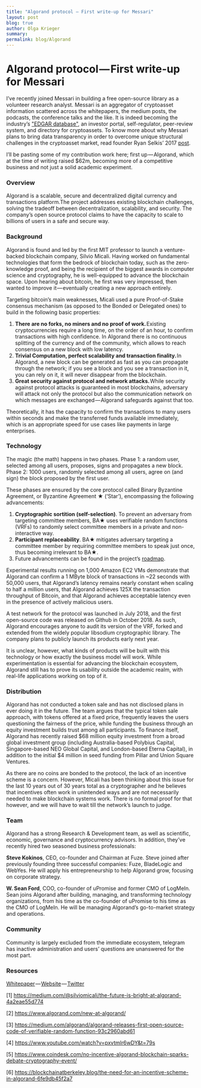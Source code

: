 ```yaml
---
title: "Algorand protocol — First write-up for Messari"
layout: post
blog: true
author: Olga Krieger
summary:
permalink: blog/Algorand
---
```

# Algorand protocol — First write-up for Messari

I’ve recently joined Messari in building a free open-source library as a volunteer research analyst. Messari is an aggregator of cryptoasset information scattered across the whitepapers, the medium posts, the podcasts, the conference talks and the like. It is indeed becoming the industry’s ["EDGAR database"](https://www.sec.gov/oiea/Article/edgarguide.html), an investor portal, self-regulator, peer-review system, and directory for cryptoassets. To know more about why Messari plans to bring data transparency in order to overcome unique structural challenges in the cryptoasset market, read founder Ryan Selkis’ 2017 [post](https://medium.com/tbis-weekly-bits/introducing-messari-an-open-source-edgar-database-for-cryptoassets-46fec1b402f6).

I’ll be pasting some of my contribution work here; first up — Algorand, which at the time of writing raised $62m, becoming more of a competitive business and not just a solid academic experiment. 

### Overview
Algorand is a scalable, secure and decentralized digital currency and transactions platform.The project addresses existing blockchain challenges, solving the tradeoff between decentralization, scalability, and security. The company’s open source protocol claims to have the capacity to scale to billions of users in a safe and secure way.

### Background
Algorand is found and led by the first MIT professor to launch a venture-backed blockchain company, Silvio Micali. Having worked on fundamental technologies that form the bedrock of blockchain today, such as the zero-knowledge proof, and being the recipient of the biggest awards in computer science and cryptography, he is well-equipped to advance the blockchain space. Upon hearing about bitcoin, he first was very impressed, then wanted to improve it — eventually creating a new approach entirely.

Targeting bitcoin’s main weaknesses, Micali used a pure Proof-of-Stake consensus mechanism (as opposed to the Bonded or Delegated ones) to build in the following basic properties:

1. **There are no forks, no miners and no proof of work.** Existing cryptocurrencies require a long time, on the order of an hour, to confirm transactions with high confidence. In Algorand there is no continuous splitting of the currency and of the community, which allows to reach consensus on a new block with low latency.
2. **Trivial Computation, perfect scalability and transaction finality.** In Algorand, a new block can be generated as fast as you can propagate through the network; if you see a block and you see a transaction in it, you can rely on it, it will never disappear from the blockchain.
3. **Great security against protocol and network attacks.** While security against protocol attacks is guaranteed in most blockchains, adversary will attack not only the protocol but also the communication network on which messages are exchanged — Algorand safeguards against that too.

Theoretically, it has the capacity to confirm the transactions to many users within seconds and make the transferred funds available immediately, which is an appropriate speed for use cases like payments in large enterprises.

### Technology
The magic (the math) happens in two phases. Phase 1: a random user, selected among all users, proposes, signs and propagates a new block. Phase 2: 1000 users, randomly selected among all users, agree on (and sign) the block proposed by the first user.

These phases are ensured by the core protocol called Binary Byzantine Agreement, or Byzantine Agreement ★ (‘Star’), encompassing the following advancements:

1. **Cryptographic sortition (self-selection)**. To prevent an adversary from targeting committee members, BA★ uses verifiable random functions (VRFs) to randomly select committee members in a private and non-interactive way.
2. **Participant replaceability**. BA★ mitigates adversary targeting a committee member by requiring committee members to speak just once, thus becoming irrelevant to BA★.
3. Future advancements can be found in the project’s [roadmap](https://www.algorand.com/roadmap).

Experimental results running on 1,000 Amazon EC2 VMs demonstrate that Algorand can confirm a 1 MByte block of transactions in ~22 seconds with 50,000 users, that Algorand’s latency remains nearly constant when scaling to half a million users, that Algorand achieves 125X the transaction throughput of Bitcoin, and that Algorand achieves acceptable latency even in the presence of actively malicious users.

A test network for the protocol was launched in July 2018, and the first open-source code was released on Github in October 2018. As such, Algorand encourages anyone to audit its version of the VRF, forked and extended from the widely popular libsodium cryptographic library. The company plans to publicly launch its products early next year.

It is unclear, however, what kinds of products will be built with this technology or how exactly the business model will work. While experimentation is essential for advancing the blockchain ecosystem, Algorand still has to prove its usability outside the academic realm, with real-life applications working on top of it.

### Distribution
Algorand has not conducted a token sale and has not disclosed plans in ever doing it in the future. The team argues that the typical token sale approach, with tokens offered at a fixed price, frequently leaves the users questioning the fairness of the price, while funding the business through an equity investment builds trust among all participants. To finance itself, Algorand has recently raised $68 million equity investment from a broad global investment group (including Australia-based Polybius Capital, Singapore-based NEO Global Capital, and London-based Eterna Capital), in addition to the initial $4 million in seed funding from Pillar and Union Square Ventures.

As there are no coins are bonded to the protocol, the lack of an incentive scheme is a concern. However, Micali has been thinking about this issue for the last 10 years out of 30 years total as a cryptographer and he believes that incentives often work in unintended ways and are not necessarily needed to make blockchain systems work. There is no formal proof for that however, and we will have to wait till the network’s launch to judge.

### Team
Algorand has a strong Research & Development team, as well as scientific, economic, governance and cryptocurrency advisors. In addition, they’ve recently hired two seasoned business professionals:

**Steve Kokinos**, CEO, co-founder and Chairman at Fuze. Steve joined after previously founding three successful companies: Fuze, BladeLogic and WebYes. He will apply his entrepreneurship to help Algorand grow, focusing on corporate strategy.

**W. Sean Ford**, COO, co-founder of uPromise and former CMO of LogMeIn. Sean joins Algorand after building, managing, and transforming technology organizations, from his time as the co-founder of uPromise to his time as the CMO of LogMeIn. He will be managing Algorand’s go-to-market strategy and operations.

### Community
Community is largely excluded from the immediate ecosystem, telegram has inactive administration and users’ questions are unanswered for the most part.

### Resources

[Whitepaper](https://www.algorand.com/docs/whitepapers/) — [Website](https://www.algorand.com/) — [Twitter](https://twitter.com/algorand?lang=en)

[1] https://medium.com/@silviomicali/the-future-is-bright-at-algorand-4a2eae55d774

[2] https://www.algorand.com/new-at-algorand/

[3] https://medium.com/algorand/algorand-releases-first-open-source-code-of-verifiable-random-function-93c2960abd61

[4] https://www.youtube.com/watch?v=pxvtmlr6wDY&t=79s

[5] https://www.coindesk.com/no-incentive-algorand-blockchain-sparks-debate-cryptography-event/

[6] https://blockchainatberkeley.blog/the-need-for-an-incentive-scheme-in-algorand-6fe9db45f2a7

